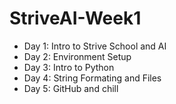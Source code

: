 # StriveAI-Week1
* Day 1: Intro to Strive School and AI
* Day 2: Environment Setup
* Day 3: Intro to Python
* Day 4: String Formating and Files
* Day 5: GitHub and chill
